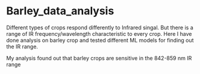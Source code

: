 # Barley_data_analysis

Different types of crops respond differently to Infrared singal. But there is a range of IR frequency/wavelength characteristic to every crop. Here I have done analysis on barley crop and tested different ML models for finding out the IR range. 

My analysis found out that barley crops are sensitive in the 842-859 nm IR range 
